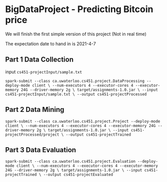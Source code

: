 # BigDataProject - Predicting Bitcoin price

We will finish the first simple version of this project (Not in real time)

The expectation date to hand in is 2021-4-7

## Part 1 Data Collection

input `cs451-projectInput/sample.txt`

`spark-submit --class ca.uwaterloo.cs451.project.DataProcessing --deploy-mode client \
--num-executors 4 --executor-cores 4 --executor-memory 24G --driver-memory 2g \
target/assignments-1.0.jar \
--input cs451-projectInput/sample.txt \
--output cs451-projectProcessed`

## Part 2 Data Mining

`spark-submit --class ca.uwaterloo.cs451.project.Project --deploy-mode client \
--num-executors 4 --executor-cores 4 --executor-memory 24G --driver-memory 2g \
target/assignments-1.0.jar \
--input cs451-projectProcessed/project \
--output cs451-projectTrained`

## Part 3 Data Evaluation

`spark-submit --class ca.uwaterloo.cs451.project.Evaluation --deploy-mode client \
--num-executors 4 --executor-cores 4 --executor-memory 24G --driver-memory 2g \
target/assignments-1.0.jar \
--input cs451-projectTrained \
--output cs451-projectEvaluated`




















